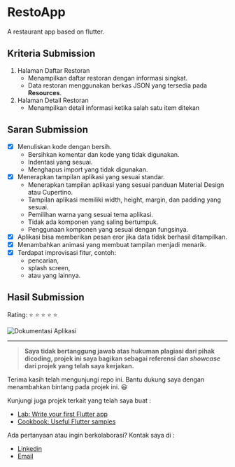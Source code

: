# RestoApp

A restaurant app based on flutter.

## Kriteria Submission
1. Halaman Daftar Restoran
   - Menampilkan daftar restoran dengan informasi singkat.
   - Data restoran menggunakan berkas JSON yang tersedia pada **Resources**.
2. Halaman Detail Restoran
   - Menampilkan detail informasi ketika salah satu item ditekan

## Saran Submission
- [x] Menuliskan kode dengan bersih.
   - Bersihkan komentar dan kode yang tidak digunakan.
   - Indentasi yang sesuai.
   - Menghapus import yang tidak digunakan.
- [x] Menerapkan tampilan aplikasi yang sesuai standar.
   - Menerapkan tampilan aplikasi yang sesuai panduan Material Design atau Cupertino.
   - Tampilan aplikasi memiliki width, height, margin, dan padding yang sesuai.
   - Pemilihan warna yang sesuai tema aplikasi.
   - Tidak ada komponen yang saling bertumpuk.
   - Penggunaan komponen yang sesuai dengan fungsinya.
- [x] Aplikasi bisa memberikan pesan eror jika data tidak berhasil ditampilkan.
- [x] Menambahkan animasi yang membuat tampilan menjadi menarik.
- [x] Terdapat improvisasi fitur, contoh:
   - pencarian,
   - splash screen,
   - atau yang lainnya.

## Hasil Submission
Rating: :star: :star: :star: :star: :star:   

![Dokumentasi Aplikasi](https://drive.google.com/uc?id=1DcG_lrq_fl2wU9oWq4sOwnO03F--PKbM)
  
  
---

> **Saya tidak bertanggung jawab atas hukuman plagiasi dari pihak dicoding, projek ini saya bagikan sebagai referensi dan *showcase* dari projek yang telah saya kerjakan.**

Terima kasih telah mengunjungi repo ini. Bantu dukung saya dengan menambahkan bintang pada projek ini. :smiley:

Kunjungi juga projek terkait yang telah saya buat :

- [Lab: Write your first Flutter app](https://docs.flutter.dev/get-started/codelab)
- [Cookbook: Useful Flutter samples](https://docs.flutter.dev/cookbook)

Ada pertanyaan atau ingin berkolaborasi? Kontak saya di :
- [Linkedin](https://www.linkedin.com/in/alwanfauzy)
- [Email](mailto:alwanfauzi13@gmail.com)
